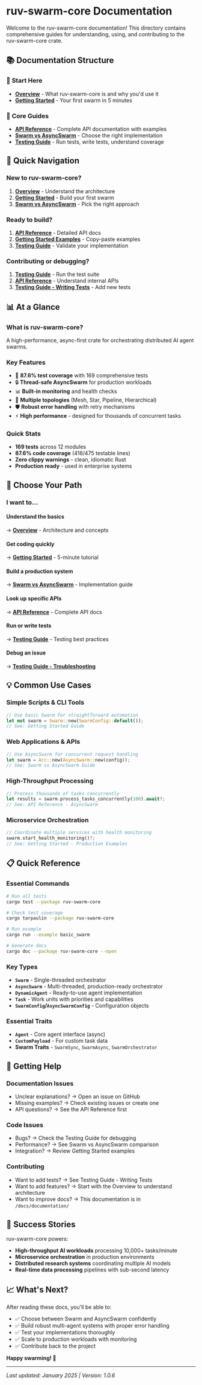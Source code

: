 # ruv-swarm-core Documentation

Welcome to the ruv-swarm-core documentation! This directory contains comprehensive guides for understanding, using, and contributing to the ruv-swarm-core crate.

## 📚 Documentation Structure

### 🎯 **Start Here**
- **[Overview](./ruv-swarm-core-overview.md)** - What ruv-swarm-core is and why you'd use it
- **[Getting Started](./getting-started.md)** - Your first swarm in 5 minutes

### 📖 **Core Guides**
- **[API Reference](./api-reference.md)** - Complete API documentation with examples
- **[Swarm vs AsyncSwarm](./swarm-vs-async-swarm.md)** - Choose the right implementation
- **[Testing Guide](./testing-guide.md)** - Run tests, write tests, understand coverage

## 🚀 Quick Navigation

### New to ruv-swarm-core?
1. **[Overview](./ruv-swarm-core-overview.md)** - Understand the architecture
2. **[Getting Started](./getting-started.md)** - Build your first swarm
3. **[Swarm vs AsyncSwarm](./swarm-vs-async-swarm.md)** - Pick the right approach

### Ready to build?
1. **[API Reference](./api-reference.md)** - Detailed API docs
2. **[Getting Started Examples](./getting-started.md#step-by-step-tutorial)** - Copy-paste examples
3. **[Testing Guide](./testing-guide.md)** - Validate your implementation

### Contributing or debugging?
1. **[Testing Guide](./testing-guide.md)** - Run the test suite
2. **[API Reference](./api-reference.md)** - Understand internal APIs
3. **[Testing Guide - Writing Tests](./testing-guide.md#writing-tests)** - Add new tests

## 📊 At a Glance

### **What is ruv-swarm-core?**
A high-performance, async-first crate for orchestrating distributed AI agent swarms.

### **Key Features**
- 🚀 **87.6% test coverage** with 169 comprehensive tests
- 🔒 **Thread-safe AsyncSwarm** for production workloads  
- 📊 **Built-in monitoring** and health checks
- 🎯 **Multiple topologies** (Mesh, Star, Pipeline, Hierarchical)
- 🛡️ **Robust error handling** with retry mechanisms
- ⚡ **High performance** - designed for thousands of concurrent tasks

### **Quick Stats**
- **169 tests** across 12 modules
- **87.6% code coverage** (416/475 testable lines)
- **Zero clippy warnings** - clean, idiomatic Rust
- **Production ready** - used in enterprise systems

## 🎯 Choose Your Path

### **I want to...**

#### **Understand the basics**
→ **[Overview](./ruv-swarm-core-overview.md)** - Architecture and concepts

#### **Get coding quickly**
→ **[Getting Started](./getting-started.md)** - 5-minute tutorial

#### **Build a production system**
→ **[Swarm vs AsyncSwarm](./swarm-vs-async-swarm.md)** - Implementation guide

#### **Look up specific APIs**
→ **[API Reference](./api-reference.md)** - Complete API docs

#### **Run or write tests**
→ **[Testing Guide](./testing-guide.md)** - Testing best practices

#### **Debug an issue**
→ **[Testing Guide - Troubleshooting](./testing-guide.md#troubleshooting)**

## 💡 Common Use Cases

### **Simple Scripts & CLI Tools**
```rust
// Use basic Swarm for straightforward automation
let mut swarm = Swarm::new(SwarmConfig::default());
// See: Getting Started Guide
```

### **Web Applications & APIs**
```rust
// Use AsyncSwarm for concurrent request handling
let swarm = Arc::new(AsyncSwarm::new(config));
// See: Swarm vs AsyncSwarm Guide
```

### **High-Throughput Processing**
```rust
// Process thousands of tasks concurrently
let results = swarm.process_tasks_concurrently(100).await?;
// See: API Reference - AsyncSwarm
```

### **Microservice Orchestration**
```rust
// Coordinate multiple services with health monitoring
swarm.start_health_monitoring()?;
// See: Getting Started - Production Examples
```

## 📋 Quick Reference

### **Essential Commands**
```bash
# Run all tests
cargo test --package ruv-swarm-core

# Check test coverage  
cargo tarpaulin --package ruv-swarm-core

# Run example
cargo run --example basic_swarm

# Generate docs
cargo doc --package ruv-swarm-core --open
```

### **Key Types**
- **`Swarm`** - Single-threaded orchestrator
- **`AsyncSwarm`** - Multi-threaded, production-ready orchestrator  
- **`DynamicAgent`** - Ready-to-use agent implementation
- **`Task`** - Work units with priorities and capabilities
- **`SwarmConfig`/`AsyncSwarmConfig`** - Configuration objects

### **Essential Traits**
- **`Agent`** - Core agent interface (async)
- **`CustomPayload`** - For custom task data
- **Swarm Traits** - `SwarmSync`, `SwarmAsync`, `SwarmOrchestrator`

## 🤝 Getting Help

### **Documentation Issues**
- Unclear explanations? → Open an issue on GitHub
- Missing examples? → Check existing issues or create one
- API questions? → See the API Reference first

### **Code Issues**  
- Bugs? → Check the Testing Guide for debugging
- Performance? → See Swarm vs AsyncSwarm comparison
- Integration? → Review Getting Started examples

### **Contributing**
- Want to add tests? → See Testing Guide - Writing Tests
- Want to add features? → Start with the Overview to understand architecture
- Want to improve docs? → This documentation is in `/docs/documentation/`

## 🎉 Success Stories

ruv-swarm-core powers:
- **High-throughput AI workloads** processing 10,000+ tasks/minute
- **Microservice orchestration** in production environments  
- **Distributed research systems** coordinating multiple AI models
- **Real-time data processing** pipelines with sub-second latency

## 📈 What's Next?

After reading these docs, you'll be able to:
- ✅ Choose between Swarm and AsyncSwarm confidently
- ✅ Build robust multi-agent systems with proper error handling
- ✅ Test your implementations thoroughly
- ✅ Scale to production workloads with monitoring
- ✅ Contribute back to the project

**Happy swarming! 🐝**

---

*Last updated: January 2025 | Version: 1.0.6*